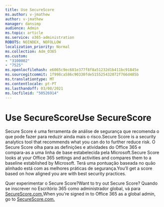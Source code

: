 ```yaml
---
title: Use SecureScore
ms.author: v-jmathew
author: v-jmathew
manager: dansimp
audience: Admin
ms.topic: article
ms.service: o365-administration
ROBOTS: NOINDEX, NOFOLLOW
localization_priority: Normal
ms.collection: Adm_O365
ms.custom:
- "3100002"
- "7525"
ms.openlocfilehash: e6065c9ec681e377f8f8a51232d1b411bc91845e
ms.sourcegitcommit: 1f998ca586c90330fde515525432072f766d485b
ms.translationtype: MT
ms.contentlocale: pt-PT
ms.lasthandoff: 03/08/2021
ms.locfileid: "50526914"
---
```

# <a name="use-securescore"></a><span data-ttu-id="64dd6-102">Use SecureScore</span><span class="sxs-lookup"><span data-stu-id="64dd6-102">Use SecureScore</span></span>

<span data-ttu-id="64dd6-103">Secure Score é uma ferramenta de análise de segurança que recomenda o que pode fazer para reduzir ainda mais o risco.</span><span class="sxs-lookup"><span data-stu-id="64dd6-103">Secure Score is a security analytics tool that recommends what you can do to further reduce risk.</span></span> <span data-ttu-id="64dd6-104">O Secure Score olha para as definições e atividades do Office 365 e compara-as a uma linha de base estabelecida pela Microsoft.</span><span class="sxs-lookup"><span data-stu-id="64dd6-104">Secure Score looks at your Office 365 settings and activities and compares them to a baseline established by Microsoft.</span></span> <span data-ttu-id="64dd6-105">Terá uma pontuação baseada no quão alinhado está com as melhores práticas de segurança.</span><span class="sxs-lookup"><span data-stu-id="64dd6-105">You’ll get a score based on how aligned you are with best security practices.</span></span>

<span data-ttu-id="64dd6-106">Quer experimentar o Secure Score?</span><span class="sxs-lookup"><span data-stu-id="64dd6-106">Want to try out Secure Score?</span></span> <span data-ttu-id="64dd6-107">Quando se inscrever no Escritório 365 como administrador global, vá para [SecureScore.com.](https://securescore.office.com/)</span><span class="sxs-lookup"><span data-stu-id="64dd6-107">When you're signed in to Office 365 as a global admin, go to [SecureScore.com.](https://securescore.office.com/)</span></span>
